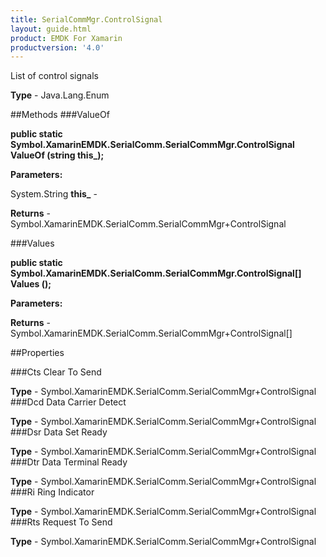 ```yaml
---
title: SerialCommMgr.ControlSignal
layout: guide.html
product: EMDK For Xamarin 
productversion: '4.0' 
---
```

List of control signals

**Type** - Java.Lang.Enum

##Methods
###ValueOf

**public static Symbol.XamarinEMDK.SerialComm.SerialCommMgr.ControlSignal ValueOf (string this_);**


        

**Parameters:**

System.String **this_**  - 
        

**Returns** - Symbol.XamarinEMDK.SerialComm.SerialCommMgr+ControlSignal

###Values

**public static Symbol.XamarinEMDK.SerialComm.SerialCommMgr.ControlSignal[] Values ();**


        

**Parameters:**

**Returns** - Symbol.XamarinEMDK.SerialComm.SerialCommMgr+ControlSignal[]

##Properties

###Cts
Clear To Send

**Type** - Symbol.XamarinEMDK.SerialComm.SerialCommMgr+ControlSignal
###Dcd
Data Carrier Detect

**Type** - Symbol.XamarinEMDK.SerialComm.SerialCommMgr+ControlSignal
###Dsr
Data Set Ready

**Type** - Symbol.XamarinEMDK.SerialComm.SerialCommMgr+ControlSignal
###Dtr
Data Terminal Ready

**Type** - Symbol.XamarinEMDK.SerialComm.SerialCommMgr+ControlSignal
###Ri
Ring Indicator

**Type** - Symbol.XamarinEMDK.SerialComm.SerialCommMgr+ControlSignal
###Rts
Request To Send

**Type** - Symbol.XamarinEMDK.SerialComm.SerialCommMgr+ControlSignal
